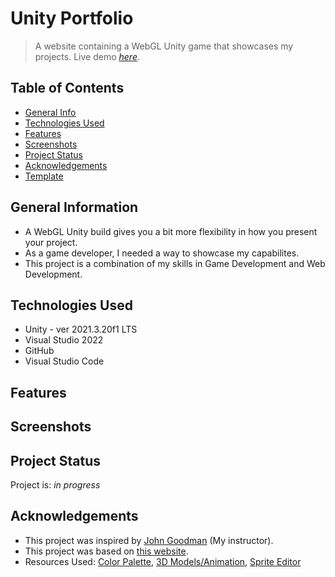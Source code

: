 # Unity Portfolio
> A website containing a WebGL Unity game that showcases my projects.
> Live demo [_here_](https://kleemoffdeveloper.github.io/Unity-Portfolio/). <!-- If you have the project hosted somewhere, include the link here. -->

## Table of Contents
* [General Info](#general-information)
* [Technologies Used](#technologies-used)
* [Features](#features)
* [Screenshots](#screenshots)
* [Project Status](#project-status)
* [Acknowledgements](#acknowledgements)
* [Template](#template-by)
<!-- * [License](#license) -->

## General Information
- A WebGL Unity build gives you a bit more flexibility in how you present your project.
- As a game developer, I needed a way to showcase my capabilites.
- This project is a combination of my skills in Game Development and Web Development.
<!-- You don't have to answer all the questions - just the ones relevant to your project. -->

## Technologies Used
- Unity - ver 2021.3.20f1 LTS
- Visual Studio 2022
- GitHub
- Visual Studio Code

## Features
<!-- - [---](#) -->

## Screenshots
<!--  -->

## Project Status
Project is: _in progress_

## Acknowledgements
- This project was inspired by [John Goodman](https://github.com/j-goodman) (My instructor).
- This project was based on <a href="https://j-goodman.github.io/" target="blank">this website</a>.
- Resources Used:
[Color Palette](https://colorhunt.co/palette/3936464f45576d5d6ef4eee0),
[3D Models/Animation](https://www.mixamo.com/#/),
[Sprite Editor](https://pixlr.com/x)